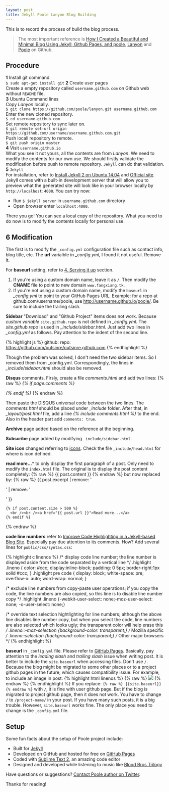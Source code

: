 ```yaml
---
layout: post
title: Jekyll Poole Lanyon Blog Building
---
```


<div class="message">
 This is to record the process of build the blog process.
</div>

>The most important reference is [How I Created a Beautiful and Minimal Blog Using Jekyll, Github Pages, and poole](http://joshualande.com/jekyll-github-pages-poole/), [Lanyon](https://github.com/poole/lanyon) and [Poole](https://github.com/poole) on Github.

## Procedure

**1** Install git command  
`$ sudo apt-get install git`
**2** Create user pages  
Create a empty repository called `username.github.com` on Github web without `README` file.  
**3** Ubuntu Command lines  
Copy *Lanyon* locally.  
`$ git clone https://github.com/poole/lanyon.git username.github.com`  
Enter the new cloned repository.  
`$ cd username.github.com`  
Set remote repository to sync later on.  
`$ git remote set-url origin https://github.com/username/username.github.com.git`  
Push locall repository to remote.  
`$ git push origin master`  
**4** Visit `username.github.io`  
What you see it not yours, all the contents are from *Lanyon*. We need to modify the contents for our own use. We should firstly validate the modification before push to remote repository. `Jekyll` can do that validation.  
**5** `Jekyll`  
For installation, refer to [Install Jekyll 2 on Ubuntu 14.04](http://michaelchelen.net/81fa/install-jekyll-2-ubuntu-14-04/) and [Official site](http://jekyllrb.com/docs/installation/).  
Jekyll comes with a built-in development server that will allow you to preview what the generated site will look like in your browser locally by `http://localhost:4000`. You can try now:

* Run `$ jekyll server` in `username.github.com` directory
* Open browser enter `localhost:4000`.

There you go! You can see a local copy of the repository. What you need to do now is to modify the contents locally for personal use.  

## 6 Modification
The first is to modify the `_config.yml` configuration file such as contact info, blog title, etc.
The **url** varialble in *_config.yml*, I found it not useful. Remove it.

For **baseurl** setting, refer to [4. Serving it up](https://github.com/poole/poole#usage) section.  

   1. If you're using a custom domain name, leave it as `/`. Then modify the **CNAME** file to point to new domain `www.fangxiang.tk`.
   2. If you're not using a custom domain name, modify the `baseurl` in *_config.yml* to point to your GitHub Pages URL. Example: for a repo at github.com/username/poole, use http://username.github.io/poole/. Be sure to include the trailing slash.

**Sidebar** "Download" and "Github Project" items does not work. Because *custom variable* `site.github.repo` is not defined in *_config.yml*. The *site.github.repo* is used in *_include/sidebar.html*. Just add two lines in *_config.yml* as follows. Pay attention to the indent of the second line.

{% highlight js %}
github:
  repo:	https://github.com/outsinre/outsinre.github.com
{% endhighlight %}

Though the problem was solved, I don't need the two sidebar items. So I removed them from _config.yml. Correspondingly, the lines in *_include/sidebar.html* should also be removed.

**Disqus** comments. Firsly, create a file *comments.html* and add two lines:
{% raw %}
*{% if page.comments %}*

<em>{% endif %}</em>
{% endraw %}

Then paste the DISQUS universal code between the two lines. The *comments.html* should be placed under *_include* folder. After that, in *_layout/post.html* file, add a line *&#123;% include comments.html %}* to the end. Also in the header part add `comments: true`.

**Archive** page added based on the reference at the beginning.

**Subscribe** page added by modifying `_include/sidebar.html`.

**Site icon** changed referring to [icons](http://modernweb.com/2013/10/28/building-a-blog-with-jekyll/). Check the file `_include/head.html` for where is icon defined.

**read more...*** to only display the first paragraph of a post. Only need to modify the `index.html` file. The original is to display the post content completely:
{% raw %}
    {{ post.content }}
{% endraw %}
but now replaced by:
{% raw %}
    {{ post.excerpt | remove: '<p>' | remove: '</p>' }}

    {% if post.content.size > 500 %}
      <br /><br /><a href="{{ post.url }}">Read more...</a>
    {% endif %}
{% endraw %}

**code line numbers** refer to <a href="http://demisx.github.io/jekyll/2014/01/13/improve-code-highlighting-in-jekyll.html" target="_blank">Improve Code Highlighting in a Jekyll-based Blog Site</a>. Especially pay due attention to its comments. How? Add several lines for `public/css/syntax.css`:

{% highlight c linenos %}
/* display code line number; the line number is displayed aside from the code separated by a vertical line */
.highlight .lineno { color: #ccc; display:inline-block; padding: 0 5px; border-right:1px solid #ccc; }
.highlight pre code { display: block; white-space: pre; overflow-x: auto; word-wrap: normal; }

/* exclude line numbers from copy-paste user operations; if you copy the code, the line numbers are also copied, so this line is to disable line number copy */
.highlight .lineno {-webkit-user-select: none;-moz-user-select: none; -o-user-select: none;}

/* override text selection hightlighting for line numbers; although the above line disables line number copy, but when you select the code, line numbers are also selected which looks ugly; the transparent color will help erase this */
.lineno::-moz-selection {background-color: transparent;} /* Mozilla specific */
.lineno::selection {background-color: transparent;} /* Other major browsers */
{% endhighlight %}

**baseurl** in `_config.yml` file. Please refer to [GitHub Pages](http://jekyllrb.com/docs/github-pages/). Basically, pay attention to the *leading slash* and *trailing slash* issue when writing post. It is better to include the `site.baseurl` when accessing files. Don't use `/`. Because the blog might be migrated to some other places or to a project github pages in the future, which causes compatibility issue. For example, to include an image in post:
{% highlight html linenos %}
{% raw %}
<img src="{{site.baseurl}}assets/hknight.jpg">
{% endraw %}
{% endhighlight %}
If you replace:
`{% raw %}
{{site.baseurl}}
{% endraw %}`
with `/`, it is fine with user github page. But if the blog is migrated to project github page, then it does not work. You have to change `/` to `/project-name/` in your post. If you have many such posts, it is a big trouble. However, `site.baseurl` works fine. The only place you need to change is the `_config.yml` file.

## Setup

Some fun facts about the setup of Poole project include:

* Built for [Jekyll](http://jekyllrb.com)
* Developed on GitHub and hosted for free on [GitHub Pages](https://pages.github.com)
* Coded with [Sublime Text 2](http://sublimetext.com), an amazing code editor
* Designed and developed while listening to music like [Blood Bros Trilogy](https://soundcloud.com/maddecent/sets/blood-bros-series)

Have questions or suggestions? [Contact Poole author on Twitter](https://twitter.com/mdo).

Thanks for reading!
